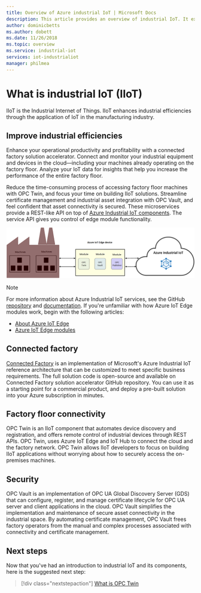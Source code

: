 ```yaml
---
title: Overview of Azure industrial IoT | Microsoft Docs
description: This article provides an overview of industrial IoT. It explains the connected factory, factory floor connectivity and security components in IIoT.
author: dominicbetts
ms.author: dobett
ms.date: 11/26/2018
ms.topic: overview
ms.service: industrial-iot
services: iot-industrialiot
manager: philmea
---
```


# What is industrial IoT (IIoT)

IIoT is the Industrial Internet of Things. IIoT enhances industrial efficiencies through the application of IoT in the manufacturing industry. 

## Improve industrial efficiencies

Enhance your operational productivity and profitability with a connected factory solution accelerator. Connect and monitor your industrial equipment and devices in the cloud—including your machines already operating on the factory floor. Analyze your IoT data for insights that help you increase the performance of the entire factory floor.

Reduce the time-consuming process of accessing factory floor machines with OPC Twin, and focus your time on building IIoT solutions. Streamline certificate management and industrial asset integration with OPC Vault, and feel confident that asset connectivity is secured. These microservices provide a REST-like API on top of [Azure Industrial IoT components](https://github.com/Azure/Industrial-IoT). The service API gives you control of edge module functionality. 

![Industrial IoT overview](media/overview-iot-industrial/overview.png)

> [!NOTE]
> For more information about
Azure Industrial IoT services, see the GitHub [repository](https://github.com/Azure/Industrial-IoT) and [documentation](https://azure.github.io/Industrial-IoT/).
> If you're unfamiliar with how Azure IoT Edge modules work, begin with the following articles:
- [About Azure IoT Edge](../iot-edge/about-iot-edge.md)
- [Azure IoT Edge modules](../iot-edge/iot-edge-modules.md)

## Connected factory

[Connected Factory](../iot-accelerators/iot-accelerators-connected-factory-features.md) is an implementation of Microsoft's Azure Industrial IoT reference architecture that can be customized to meet specific business requirements. The full solution code is open-source and available on Connected Factory solution accelerator GitHub repository. You can use it as a starting point for a commercial product, and deploy a pre-built solution into your Azure subscription in minutes. 

## Factory floor connectivity

OPC Twin is an IIoT component that automates device discovery and registration, and offers remote control of industrial devices through REST APIs. OPC Twin, uses Azure IoT Edge and IoT Hub to connect the cloud and the factory network. OPC Twin allows IIoT developers to focus on building IIoT applications without worrying about how to securely access the on-premises machines.

## Security

OPC Vault is an implementation of OPC UA Global Discovery Server (GDS) that can configure, register, and manage certificate lifecycle for OPC UA server and client applications in the cloud. OPC Vault simplifies the implementation and maintenance of secure asset connectivity in the industrial space. By automating certificate management, OPC Vault frees factory operators from the manual and complex processes associated with connectivity and certificate management.

## Next steps

Now that you've had an introduction to industrial IoT and its components, here is the suggested next step:

> [!div class="nextstepaction"]
> [What is OPC Twin](overview-opc-twin.md)
